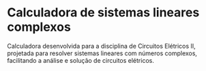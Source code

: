# Calculadora de sistemas lineares complexos
Calculadora desenvolvida para a disciplina de Circuitos Elétricos II, projetada para resolver sistemas lineares com números complexos, facilitando a análise e solução de circuitos elétricos.
